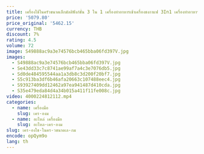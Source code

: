 ```yaml
---
title: เครื่องใช้ในครัวขนาดเล็กมัลติฟังก์ชั่น 3 ใน 1 เครื่องทําอาหารเช้าเครื่องชงกาแฟ 3In1 เครื่องทําอาหารเช้า
price: '5079.80'
price_original: '5462.15'
currency: THB
discount: 7%
rating: 4.5
volume: 72
image: S49888ac9a3e74576bcb465bba06fd397V.jpg
images:
  - S49888ac9a3e74576bcb465bba06fd397V.jpg
  - Se43dd33c7c8741ae99af7a4c3e7076db5.jpg
  - Sd0de484595544aa1a3db8c3d200f20bf7.jpg
  - S5c913ba3df6b46afa20663c107488eec4.jpg
  - S93927409dd12462a97ea941487d410cda.jpg
  - S35e479eda84d4a34b015a411f11fe008c.jpg
video: 4000224812112.mp4
categories:
  - name: เครื่องมือ
    slug: เคร-องม
  - name: อะไหล่ เครื่องมือ
    slug: อะไหล-เคร-องม
slug: เคร-องใช-ในคร-วขนาดเล-กม
encode: opQym9o
lang: th
---
```

  
